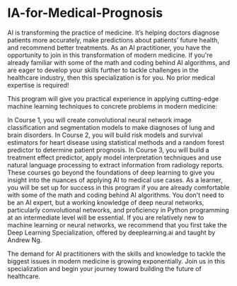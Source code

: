 # IA-for-Medical-Prognosis

AI is transforming the practice of medicine. It’s helping doctors diagnose patients more accurately, make predictions about patients’ future health, and recommend better treatments. As an AI practitioner, you have the opportunity to join in this transformation of modern medicine. If you're already familiar with some of the math and coding behind AI algorithms, and are eager to develop your skills further to tackle challenges in the healthcare industry, then this specialization is for you. No prior medical expertise is required!

This program will give you practical experience in applying cutting-edge machine learning techniques to concrete problems in modern medicine:

In Course 1, you will create convolutional neural network image classification and segmentation models to make diagnoses of lung and brain disorders.
In Course 2, you will build risk models and survival estimators for heart disease using statistical methods and a random forest predictor to determine patient prognosis.
In Course 3, you will build a treatment effect predictor, apply model interpretation techniques and use natural language processing to extract information from radiology reports.
These courses go beyond the foundations of deep learning to give you insight into the nuances of applying AI to medical use cases. As a learner, you will be set up for success in this program if you are already comfortable with some of the math and coding behind AI algorithms. You don't need to be an AI expert, but a working knowledge of deep neural networks, particularly convolutional networks, and proficiency in Python programming at an intermediate level will be essential. If you are relatively new to machine learning or neural networks, we recommend that you first take the Deep Learning Specialization, offered by deeplearning.ai and taught by Andrew Ng.

The demand for AI practitioners with the skills and knowledge to tackle the biggest issues in modern medicine is growing exponentially. Join us in this specialization and begin your journey toward building the future of healthcare.
